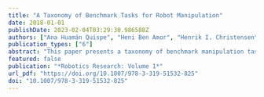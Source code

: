 ```yaml
---
title: "A Taxonomy of Benchmark Tasks for Robot Manipulation"
date: 2018-01-01
publishDate: 2023-02-04T03:29:30.986588Z
authors: ["Ana Huamán Quispe", "Heni Ben Amor", "Henrik I. Christensen"]
publication_types: ["6"]
abstract: "This paper presents a taxonomy of benchmark manipulation tasks for service robots. Our contributions are threefold: (1) A review of relevant literature regarding manipulation tests in the robotics domain and related fields, such as physical therapy, assistive technologies and prosthetics. (2) Guidelines to design useful testing protocols to evaluate manipulation performance. (3) A proposed general taxonomy of benchmark manipulation tasks and sample tests per each class."
featured: false
publication: "*Robotics Research: Volume 1*"
url_pdf: "https://doi.org/10.1007/978-3-319-51532-825"
doi: "10.1007/978-3-319-51532-825"
---
```


